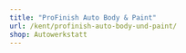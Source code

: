 ```yaml
---
title: "ProFinish Auto Body & Paint"
url: /kent/profinish-auto-body-und-paint/
shop: Autowerkstatt
---
```

